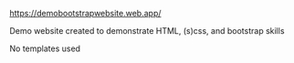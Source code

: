 https://demobootstrapwebsite.web.app/

Demo website created to demonstrate HTML, (s)css, and bootstrap skills

No templates used
